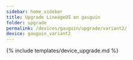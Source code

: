 ```yaml
---
sidebar: home_sidebar
title: Upgrade LineageOS on gauguin
folder: upgrade
permalink: /devices/gauguin/upgrade/variant2/
device: gauguin_variant2
---
```

{% include templates/device_upgrade.md %}
